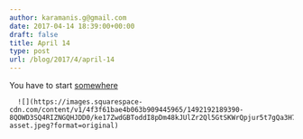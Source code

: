 ```yaml
---
author: karamanis.g@gmail.com
date: 2017-04-14 18:39:00+00:00
draft: false
title: April 14
type: post
url: /blog/2017/4/april-14
---
```


You have to start [somewhere](https://www.google.com/search?q=face+vegetables)


  
      ![](https://images.squarespace-cdn.com/content/v1/4f3f61bae4b063b909445965/1492192189390-8QOWD3SQ4RIZNGQHJDD0/ke17ZwdGBToddI8pDm48kJUlZr2Ql5GtSKWrQpjur5t7gQa3H78H3Y0txjaiv_0fDoOvxcdMmMKkDsyUqMSsMWxHk725yiiHCCLfrh8O1z5QPOohDIaIeljMHgDF5CVlOqpeNLcJ80NK65_fV7S1UfNdxJhjhuaNor070w_QAc94zjGLGXCa1tSmDVMXf8RUVhMJRmnnhuU1v2M8fLFyJw/image-asset.jpeg?format=original)

